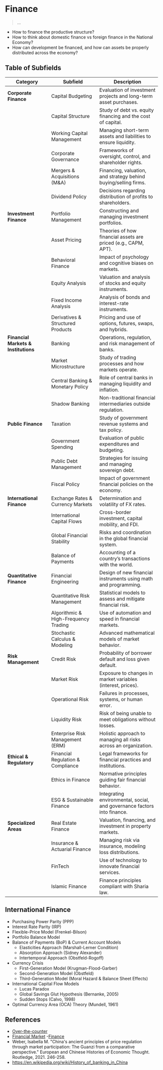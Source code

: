 # Finance

> ...

- How to finance the productive structure?
- How to think about domestic finance vs foreign finance in the National Economy?
- How can development be financed, and how can assets be properly distributed across the economy?

## Table of Subfields

| **Category**                         | **Subfield**                         | **Description**                                                         |
| ------------------------------------ | ------------------------------------ | ----------------------------------------------------------------------- |
| **Corporate Finance**                | Capital Budgeting                    | Evaluation of investment projects and long-term asset purchases.        |
|                                      | Capital Structure                    | Study of debt vs. equity financing and the cost of capital.             |
|                                      | Working Capital Management           | Managing short-term assets and liabilities to ensure liquidity.         |
|                                      | Corporate Governance                 | Frameworks of oversight, control, and shareholder rights.               |
|                                      | Mergers & Acquisitions (M\&A)        | Financing, valuation, and strategy behind buying/selling firms.         |
|                                      | Dividend Policy                      | Decisions regarding distribution of profits to shareholders.            |
| **Investment Finance**               | Portfolio Management                 | Constructing and managing investment portfolios.                        |
|                                      | Asset Pricing                        | Theories of how financial assets are priced (e.g., CAPM, APT).          |
|                                      | Behavioral Finance                   | Impact of psychology and cognitive biases on markets.                   |
|                                      | Equity Analysis                      | Valuation and analysis of stocks and equity instruments.                |
|                                      | Fixed Income Analysis                | Analysis of bonds and interest-rate instruments.                        |
|                                      | Derivatives & Structured Products    | Pricing and use of options, futures, swaps, and hybrids.                |
| **Financial Markets & Institutions** | Banking                              | Operations, regulation, and risk management of banks.                   |
|                                      | Market Microstructure                | Study of trading processes and how markets operate.                     |
|                                      | Central Banking & Monetary Policy    | Role of central banks in managing liquidity and inflation.              |
|                                      | Shadow Banking                       | Non-traditional financial intermediaries outside regulation.            |
| **Public Finance**                   | Taxation                             | Study of government revenue systems and tax policy.                     |
|                                      | Government Spending                  | Evaluation of public expenditures and budgeting.                        |
|                                      | Public Debt Management               | Strategies for issuing and managing sovereign debt.                     |
|                                      | Fiscal Policy                        | Impact of government financial policies on the economy.                 |
| **International Finance**            | Exchange Rates & Currency Markets    | Determination and volatility of FX rates.                               |
|                                      | International Capital Flows          | Cross-border investment, capital mobility, and FDI.                     |
|                                      | Global Financial Stability           | Risks and coordination in the global financial system.                  |
|                                      | Balance of Payments                  | Accounting of a country’s transactions with the world.                  |
| **Quantitative Finance**             | Financial Engineering                | Design of new financial instruments using math and programming.         |
|                                      | Quantitative Risk Management         | Statistical models to assess and mitigate financial risk.               |
|                                      | Algorithmic & High-Frequency Trading | Use of automation and speed in financial markets.                       |
|                                      | Stochastic Calculus & Modeling       | Advanced mathematical models of market behavior.                        |
| **Risk Management**                  | Credit Risk                          | Probability of borrower default and loss given default.                 |
|                                      | Market Risk                          | Exposure to changes in market variables (interest, prices).             |
|                                      | Operational Risk                     | Failures in processes, systems, or human error.                         |
|                                      | Liquidity Risk                       | Risk of being unable to meet obligations without losses.                |
|                                      | Enterprise Risk Management (ERM)     | Holistic approach to managing all risks across an organization.         |
| **Ethical & Regulatory**             | Financial Regulation & Compliance    | Legal frameworks for financial practices and institutions.              |
|                                      | Ethics in Finance                    | Normative principles guiding fair financial behavior.                   |
|                                      | ESG & Sustainable Finance            | Integrating environmental, social, and governance factors into finance. |
| **Specialized Areas**                | Real Estate Finance                  | Valuation, financing, and investment in property markets.               |
|                                      | Insurance & Actuarial Finance        | Managing risk via insurance, modeling loss distributions.               |
|                                      | FinTech                              | Use of technology to innovate financial services.                       |
|                                      | Islamic Finance                      | Finance principles compliant with Sharia law.                           |

## International Finance

- Purchasing Power Parity (PPP)
- Interest Rate Parity (IRP)
- Flexible-Price Model (Frenkel-Bilson)
- Portfolio Balance Model
- Balance of Payments (BoP) & Current Account Models
    - Elasticities Approach (Marshall-Lerner Condition)
    - Absorption Approach (Sidney Alexander)
    - Intertemporal Approach (Obstfeld-Rogoff)
- Currency Crisis
    - First-Generation Model (Krugman-Flood-Garber)
    - Second-Generation Model (Obstfeld)
    - Third-Generation Model (Moral Hazard & Balance Sheet Effects)
- International Capital Flow Models
    - Lucas Paradox
    - Global Savings Glut Hypothesis (Bernanke, 2005)
    - Sudden Stops (Calvo, 1998)
- Optimal Currency Area (OCA) Theory (Mundell, 1961)



## References

- [Over-the-counter](https://en.wikipedia.org/wiki/Over-the-counter_(finance))
- [Financial Market](https://en.wikipedia.org/wiki/Financial_market)
-[Finance](https://en.wikipedia.org/wiki/Finance)
- Weber, Isabella M. "China's ancient principles of price regulation through market participation: The Guanzi from a comparative perspective." European and Chinese Histories of Economic Thought. Routledge, 2021. 246-258.
- https://en.wikipedia.org/wiki/History_of_banking_in_China
